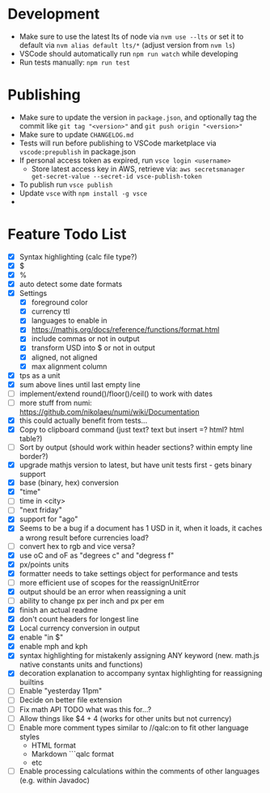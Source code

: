 # Development

* Make sure to use the latest lts of node via `nvm use --lts` or set it to default via `nvm alias default lts/*` (adjust version from `nvm ls`)
* VSCode should automatically run `npm run watch` while developing
* Run tests manually: `npm run test`

# Publishing

* Make sure to update the version in `package.json`, and optionally tag the commit like `git tag "<version>"` and `git push origin "<version>"`
* Make sure to update `CHANGELOG.md`
* Tests will run before publishing to VSCode marketplace via `vscode:prepublish` in package.json
* If personal access token as expired, run `vsce login <username>`
  * Store latest access key in AWS, retrieve via: `aws secretsmanager get-secret-value --secret-id vsce-publish-token`
* To publish run `vsce publish`
* Update `vsce` with `npm install -g vsce`
* 

# Feature Todo List

* [x] Syntax highlighting (calc file type?)
* [x] $
* [x] %
* [x] auto detect some date formats
* [x] Settings
  * [x] foreground color
  * [x] currency ttl
  * [x] languages to enable in
  * [x] https://mathjs.org/docs/reference/functions/format.html
  * [x] include commas or not in output
  * [x] transform USD into $ or not in output
  * [x] aligned, not aligned
  * [x] max alignment column
* [x] tps as a unit
* [x] sum above lines until last empty line
* [ ] implement/extend round()/floor()/ceil() to work with dates
* [ ] more stuff from numi: https://github.com/nikolaeu/numi/wiki/Documentation
* [x] this could actually benefit from tests...
* [x] Copy to clipboard command (just text? text but insert =? html? html table?)
* [ ] Sort by output (should work within header sections? within empty line border?)
* [x] upgrade mathjs version to latest, but have unit tests first - gets binary support
* [x] base (binary, hex) conversion
* [x] "time"
* [ ] time in \<city>
* [ ] "next friday"
* [x] support for "ago"
* [x] Seems to be a bug if a document has 1 USD in it, when it loads, it caches a wrong result before currencies load?
* [ ] convert hex to rgb and vice versa?
* [x] use oC and oF as "degrees c" and "degress f"
* [x] px/points units
* [x] formatter needs to take settings object for performance and tests
* [ ] more efficient use of scopes for the reassignUnitError
* [x] output should be an error when reassigning a unit
* [ ] ability to change px per inch and px per em
* [x] finish an actual readme
* [x] don't count headers for longest line
* [x] Local currency conversion in output
* [x] enable "in $"
* [x] enable mph and kph
* [x] syntax highlighting for mistakenly assigning ANY keyword (new. math.js native constants units and functions)
* [x] decoration explanation to accompany syntax highlighting for reassigning builtins
* [ ] Enable "yesterday 11pm"
* [ ] Decide on better file extension
* [ ] Fix math API TODO what was this for...?
* [ ] Allow things like $4 + 4 (works for other units but not currency)
* [ ] Enable more comment types similar to //qalc:on to fit other language styles
  * HTML format
  * Markdown ```qalc format
  * etc
* [ ] Enable processing calculations within the comments of other languages (e.g. within Javadoc)